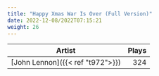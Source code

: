 ```yaml
---
title: "Happy Xmas War Is Over (Full Version)"
date: 2022-12-08/2022T07:15:21
weight: 26
---
```




 Artist | Plays 
----- | -----:
[John Lennon]({{< ref "t972">}}) | 324
